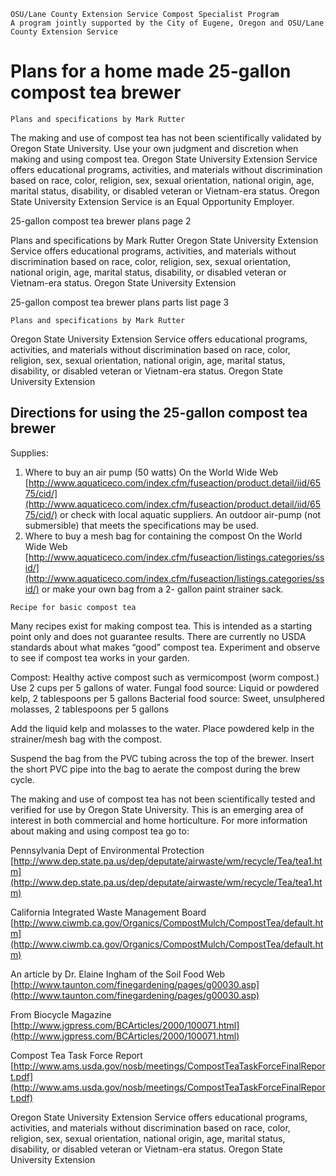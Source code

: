 ```
OSU/Lane County Extension Service Compost Specialist Program
A program jointly supported by the City of Eugene, Oregon and OSU/Lane County Extension Service
```
# Plans for a home made 25-gallon compost tea brewer

```
Plans and specifications by Mark Rutter
```
The making and use of compost tea has not been scientifically validated by Oregon State University. Use your own
judgment and discretion when making and using compost tea.
Oregon State University Extension Service offers educational programs, activities, and materials without discrimination
based on race, color, religion, sex, sexual orientation, national origin, age, marital status, disability, or disabled veteran or
Vietnam-era status. Oregon State University Extension Service is an Equal Opportunity Employer.


25-gallon compost tea brewer plans page 2

Plans and specifications by Mark Rutter
Oregon State University Extension Service offers educational programs, activities, and materials without discrimination based on race, color, religion,
sex, sexual orientation, national origin, age, marital status, disability, or disabled veteran or Vietnam-era status. Oregon State University Extension


25-gallon compost tea brewer plans parts list page 3

```
Plans and specifications by Mark Rutter
```
Oregon State University Extension Service offers educational programs, activities, and materials without discrimination based on race, color, religion,
sex, sexual orientation, national origin, age, marital status, disability, or disabled veteran or Vietnam-era status. Oregon State University Extension


## Directions for using the 25-gallon compost tea brewer

Supplies:

1. Where to buy an air pump (50 watts)
On the World Wide Web
[http://www.aquaticeco.com/index.cfm/fuseaction/product.detail/iid/6575/cid/](http://www.aquaticeco.com/index.cfm/fuseaction/product.detail/iid/6575/cid/)
or check with local aquatic suppliers. An outdoor air-pump (not submersible) that meets the
specifications may be used.
2. Where to buy a mesh bag for containing the compost
On the World Wide Web
[http://www.aquaticeco.com/index.cfm/fuseaction/listings.categories/ssid/](http://www.aquaticeco.com/index.cfm/fuseaction/listings.categories/ssid/)
or make your own bag from a 2- gallon paint strainer sack.

```
Recipe for basic compost tea
```
Many recipes exist for making compost tea. This is intended as a starting point only and does not
guarantee results. There are currently no USDA standards about what makes “good” compost tea.
Experiment and observe to see if compost tea works in your garden.

Compost:
Healthy active compost such as vermicompost (worm compost.) Use 2 cups per 5 gallons of water.
Fungal food source: Liquid or powdered kelp, 2 tablespoons per 5 gallons
Bacterial food source: Sweet, unsulphered molasses, 2 tablespoons per 5 gallons

Add the liquid kelp and molasses to the water. Place powdered kelp in the strainer/mesh bag with the
compost.

Suspend the bag from the PVC tubing across the top of the brewer. Insert the short PVC pipe into the
bag to aerate the compost during the brew cycle.

The making and use of compost tea has not been scientifically tested and verified for use by Oregon
State University. This is an emerging area of interest in both commercial and home horticulture. For
more information about making and using compost tea go to:

Pennsylvania Dept of Environmental Protection
[http://www.dep.state.pa.us/dep/deputate/airwaste/wm/recycle/Tea/tea1.htm](http://www.dep.state.pa.us/dep/deputate/airwaste/wm/recycle/Tea/tea1.htm)

California Integrated Waste Management Board
[http://www.ciwmb.ca.gov/Organics/CompostMulch/CompostTea/default.htm](http://www.ciwmb.ca.gov/Organics/CompostMulch/CompostTea/default.htm)

An article by Dr. Elaine Ingham of the Soil Food Web
[http://www.taunton.com/finegardening/pages/g00030.asp](http://www.taunton.com/finegardening/pages/g00030.asp)

From Biocycle Magazine
[http://www.jgpress.com/BCArticles/2000/100071.html](http://www.jgpress.com/BCArticles/2000/100071.html)

Compost Tea Task Force Report
[http://www.ams.usda.gov/nosb/meetings/CompostTeaTaskForceFinalReport.pdf](http://www.ams.usda.gov/nosb/meetings/CompostTeaTaskForceFinalReport.pdf)

Oregon State University Extension Service offers educational programs, activities, and materials without discrimination based on race, color, religion,
sex, sexual orientation, national origin, age, marital status, disability, or disabled veteran or Vietnam-era status. Oregon State University Extension


